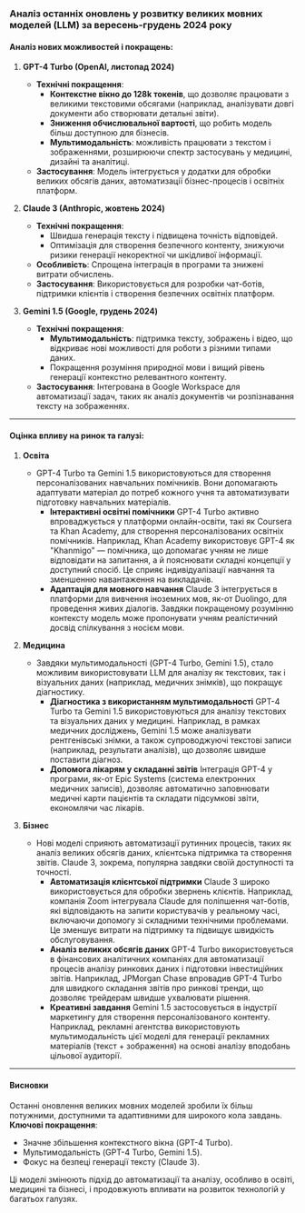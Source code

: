 ### Аналіз останніх оновлень у розвитку великих мовних моделей (LLM) за вересень-грудень 2024 року

#### Аналіз нових можливостей і покращень:

1. **GPT-4 Turbo (OpenAI, листопад 2024)**
   - **Технічні покращення**:
     - **Контекстне вікно до 128k токенів**, що дозволяє працювати з великими текстовими обсягами (наприклад, аналізувати довгі документи або створювати детальні звіти).
     - **Зниження обчислювальної вартості**, що робить модель більш доступною для бізнесів.
     - **Мультимодальність**: можливість працювати з текстом і зображеннями, розширюючи спектр застосувань у медицині, дизайні та аналітиці.
   - **Застосування**: Модель інтегрується у додатки для обробки великих обсягів даних, автоматизації бізнес-процесів і освітніх платформ.

2. **Claude 3 (Anthropic, жовтень 2024)**
   - **Технічні покращення**:
     - Швидша генерація тексту і підвищена точність відповідей.
     - Оптимізація для створення безпечного контенту, знижуючи ризики генерації некоректної чи шкідливої інформації.
   - **Особливість**: Спрощена інтеграція в програми та знижені витрати обчислень.
   - **Застосування**: Використовується для розробки чат-ботів, підтримки клієнтів і створення безпечних освітніх платформ.

3. **Gemini 1.5 (Google, грудень 2024)**
   - **Технічні покращення**:
     - **Мультимодальність**: підтримка тексту, зображень і відео, що відкриває нові можливості для роботи з різними типами даних.
     - Покращення розуміння природної мови і вищий рівень генерації контекстно релевантного контенту.
   - **Застосування**: Інтегрована в Google Workspace для автоматизації задач, таких як аналіз документів чи розпізнавання тексту на зображеннях.

---

#### Оцінка впливу на ринок та галузі:

1. **Освіта**
   - GPT-4 Turbo та Gemini 1.5 використовуються для створення персоналізованих навчальних помічників. Вони допомагають адаптувати матеріал до потреб кожного учня та автоматизувати підготовку навчальних матеріалів.
      - **Інтерактивні освітні помічники**
        GPT-4 Turbo активно впроваджується у платформи онлайн-освіти, такі як Coursera та Khan Academy, для створення персоналізованих освітніх помічників. Наприклад, Khan Academy використовує GPT-4 як "Khanmigo" — помічника, що допомагає учням не лише відповідати на запитання, а й пояснювати складні концепції у доступний спосіб. Це сприяє індивідуалізації навчання та зменшенню навантаження на викладачів.
      - **Адаптація для мовного навчання**
        Claude 3 інтегрується в платформи для вивчення іноземних мов, як-от Duolingo, для проведення живих діалогів. Завдяки покращеному розумінню контексту модель може пропонувати учням реалістичний досвід спілкування з носієм мови.

2. **Медицина**
   - Завдяки мультимодальності (GPT-4 Turbo, Gemini 1.5), стало можливим використовувати LLM для аналізу як текстових, так і візуальних даних (наприклад, медичних знімків), що покращує діагностику.
      - **Діагностика з використанням мультимодальності**
        GPT-4 Turbo та Gemini 1.5 використовуються для аналізу текстових та візуальних даних у медицині. Наприклад, в рамках медичних досліджень, Gemini 1.5 може аналізувати рентгенівські знімки, а також супроводжуючі текстові записи (наприклад, результати аналізів), що дозволяє швидше поставити діагноз.
      - **Допомога лікарям у складанні звітів**
        Інтеграція GPT-4 у програми, як-от Epic Systems (система електронних медичних записів), дозволяє автоматично заповнювати медичні карти пацієнтів та складати підсумкові звіти, економлячи час лікарів.

3. **Бізнес**
   - Нові моделі сприяють автоматизації рутинних процесів, таких як аналіз великих обсягів даних, клієнтська підтримка та створення звітів. Claude 3, зокрема, популярна завдяки своїй доступності та точності.
      - **Автоматизація клієнтської підтримки**
        Claude 3 широко використовується для обробки звернень клієнтів. Наприклад, компанія Zoom інтегрувала Claude для поліпшення чат-ботів, які відповідають на запити користувачів у реальному часі, включаючи допомогу зі складними технічними проблемами. Це зменшує витрати на підтримку та підвищує швидкість обслуговування.
      - **Аналіз великих обсягів даних**
        GPT-4 Turbo використовується в фінансових аналітичних компаніях для автоматизації процесів аналізу ринкових даних і підготовки інвестиційних звітів. Наприклад, JPMorgan Chase впровадив GPT-4 Turbo для швидкого складання звітів про ринкові тренди, що дозволяє трейдерам швидше ухвалювати рішення.
      - **Креативні завдання**
        Gemini 1.5 застосовується в індустрії маркетингу для створення персоналізованого контенту. Наприклад, рекламні агентства використовують мультимодальність цієї моделі для генерації рекламних матеріалів (текст + зображення) на основі аналізу вподобань цільової аудиторії.

---

#### Висновки

Останні оновлення великих мовних моделей зробили їх більш потужними, доступними та адаптивними для широкого кола завдань.  
**Ключові покращення**:
- Значне збільшення контекстного вікна (GPT-4 Turbo).
- Мультимодальність (GPT-4 Turbo, Gemini 1.5).
- Фокус на безпеці генерації тексту (Claude 3).  

Ці моделі змінюють підхід до автоматизації та аналізу, особливо в освіті, медицині та бізнесі, і продовжують впливати на розвиток технологій у багатьох галузях.